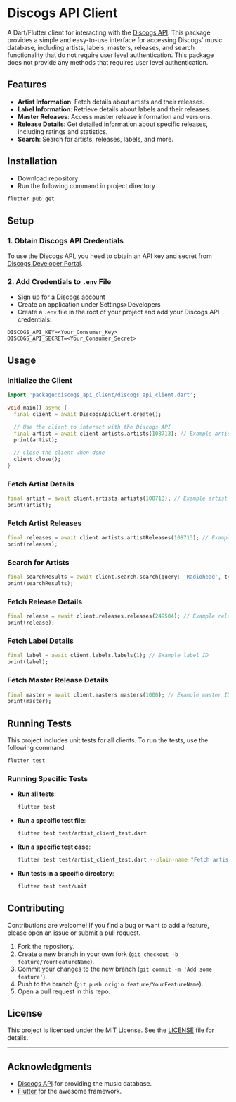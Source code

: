 # Discogs API Client

A Dart/Flutter client for interacting with the [Discogs API](https://www.discogs.com/developers/). This package provides a simple and easy-to-use interface for accessing Discogs' music database, including artists, labels, masters, releases, and search functionality that do not require user level authentication. This package does not provide any methods that requires user level authentication.

## Features

- **Artist Information**: Fetch details about artists and their releases.
- **Label Information**: Retrieve details about labels and their releases.
- **Master Releases**: Access master release information and versions.
- **Release Details**: Get detailed information about specific releases, including ratings and statistics.
- **Search**: Search for artists, releases, labels, and more.

## Installation

- Download repository
- Run the following command in project directory

```bash
flutter pub get
```

## Setup

### 1. Obtain Discogs API Credentials

To use the Discogs API, you need to obtain an API key and secret from [Discogs Developer Portal](https://www.discogs.com/settings/developers).

### 2. Add Credentials to `.env` File

- Sign up for a Discogs account
- Create an application under Settings>Developers
- Create a `.env` file in the root of your project and add your Discogs API credentials:

```plaintext
DISCOGS_API_KEY=<Your_Consumer_Key>
DISCOGS_API_SECRET=<Your_Consumer_Secret>
```

## Usage

### Initialize the Client

```dart
import 'package:discogs_api_client/discogs_api_client.dart';

void main() async {
  final client = await DiscogsApiClient.create();

  // Use the client to interact with the Discogs API
  final artist = await client.artists.artists(108713); // Example artist ID
  print(artist);

  // Close the client when done
  client.close();
}
```

### Fetch Artist Details

```dart
final artist = await client.artists.artists(108713); // Example artist ID
print(artist);
```

### Fetch Artist Releases

```dart
final releases = await client.artists.artistReleases(108713); // Example artist ID
print(releases);
```

### Search for Artists

```dart
final searchResults = await client.search.search(query: 'Radiohead', type: 'artist');
print(searchResults);
```

### Fetch Release Details

```dart
final release = await client.releases.releases(249504); // Example release ID
print(release);
```

### Fetch Label Details

```dart
final label = await client.labels.labels(1); // Example label ID
print(label);
```

### Fetch Master Release Details

```dart
final master = await client.masters.masters(1000); // Example master ID
print(master);
```

## Running Tests

This project includes unit tests for all clients. To run the tests, use the following command:

```bash
flutter test
```

### Running Specific Tests

- **Run all tests**:
  ```bash
  flutter test
  ```

- **Run a specific test file**:
  ```bash
  flutter test test/artist_client_test.dart
  ```

- **Run a specific test case**:
  ```bash
  flutter test test/artist_client_test.dart --plain-name "Fetch artist details"
  ```

- **Run tests in a specific directory**:
  ```bash
  flutter test test/unit
  ```

## Contributing

Contributions are welcome! If you find a bug or want to add a feature, please open an issue or submit a pull request.

1. Fork the repository.
2. Create a new branch in your own fork (`git checkout -b feature/YourFeatureName`).
3. Commit your changes to the new branch (`git commit -m 'Add some feature'`).
4. Push to the branch (`git push origin feature/YourFeatureName`).
5. Open a pull request in this repo.

## License

This project is licensed under the MIT License. See the [LICENSE](LICENSE) file for details.

---

## Acknowledgments

- [Discogs API](https://www.discogs.com/developers/) for providing the music database.
- [Flutter](https://flutter.dev/) for the awesome framework.